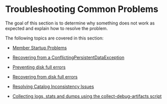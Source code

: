 # Troubleshooting Common Problems

The goal of this section is to determine why something does not work as expected and explain how to resolve the problem.

The following topics are covered in this section:

* [Member Startup Problems](member_startup_problems.md)

* [Recovering from a ConflictingPersistentDataException](recovering_from_a_conflictingpersistentdataexception.md)

* [Preventing disk full errors](preventing_disk_full_errors.md)

* [Recovering from disk full errors](recovering_from_disk_full_errors.md)

* [Resolving Catalog Inconsistency Issues](catalog_inconsistency.md)

* [Collecting logs, stats and dumps using the collect-debug-artifacts script](collect_debug_artifacts.md)

<!-- [Troubleshooting Error Messages](troubleshooting_error_messages.md) -->